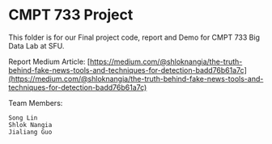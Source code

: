 # CMPT 733 Project

This folder is for our Final project code, report and Demo for CMPT 733 Big Data Lab at SFU.

Report Medium Article: [https://medium.com/@shloknangia/the-truth-behind-fake-news-tools-and-techniques-for-detection-badd76b61a7c](https://medium.com/@shloknangia/the-truth-behind-fake-news-tools-and-techniques-for-detection-badd76b61a7c)


Team Members:

    Song Lin
    Shlok Nangia
    Jialiang Guo